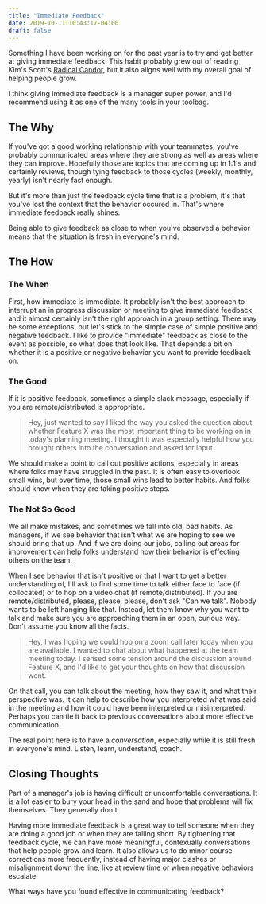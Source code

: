 ```yaml
---
title: "Immediate Feedback"
date: 2019-10-11T10:43:17-04:00
draft: false
---
```


Something I have been working on for the past year is to try and get better at giving immediate feedback. This habit probably grew out of reading Kim's Scott's [Radical Candor](https://www.radicalcandor.com/the-book/), but it also aligns well with my overall goal of helping people grow.

I think giving immediate feedback is a manager super power, and I'd recommend using it as one of the many tools in your toolbag.

## The Why

If you've got a good working relationship with your teammates, you've probably communicated areas where they are strong as well as areas where they can improve. Hopefully those are topics that are coming up in 1:1's and certainly reviews, though tying feedback to those cycles (weekly, monthly, yearly) isn't nearly fast enough. 

But it's more than just the feedback cycle time that is a problem, it's that you've lost the context that the behavior occured in.  That's where immediate feedback really shines.

Being able to give feedback as close to when you've observed a behavior means that the situation is fresh in everyone's mind. 

## The How

### The When
First, how immediate is immediate. It probably isn't the best approach to interrupt an in progress discussion or meeting to give immediate feedback, and it almost certainly isn't the right approach in a group setting. There may be some exceptions, but let's stick to the simple case of simple positive and negative feedback. I like to provide "immediate" feedback as close to the event as possible, so what does that look like. That depends a bit on whether it is a positive or negative behavior you want to provide feedback on.

### The Good
If it is positive feedback, sometimes a simple slack message, especially if you are remote/distributed is appropriate.

> Hey, just wanted to say I liked the way you asked the question about whether Feature X was the most important thing to be working on in today's planning meeting. I thought it was especially helpful how you brought others into the conversation and asked for input.

We should make a point to call out positive actions, especially in areas where folks may have struggled in the past. It is often easy to overlook small wins, but over time, those small wins lead to better habits. And folks should know when they are taking positive steps.

### The Not So Good

We all make mistakes, and sometimes we fall into old, bad habits. As managers, if we see behavior that isn't what we are hoping to see we should bring that up. And if we are doing our jobs, calling out areas for improvement can help folks understand how their behavior is effecting others on the team.

When I see behavior that isn't positive or that I want to get a better understanding of, I'll ask to find some time to talk either face to face (if collocated) or to hop on a video chat (if remote/distributed). If you are remote/distributed, please, please, please, don't ask "Can we talk". Nobody wants to be left hanging like that. Instead, let them know why you want to talk and make sure you are approaching them in an open, curious way. Don't assume you know all the facts.

> Hey, I was hoping we could hop on a zoom call later today when you are available. I wanted to chat about what happened at the team meeting today. I sensed some tension around the discussion around Feature X, and I'd like to get your thoughts on how that discussion went.

On that call, you can talk about the meeting, how they saw it, and what their perspective was. It can help to describe how you interpreted what was said in the meeting and how it could have been interpreted or misinterpreted. Perhaps you can tie it back to previous conversations about more effective communication.

The real point here is to have a _conversation_, especially while it is still fresh in everyone's mind. Listen, learn, understand, coach.

## Closing Thoughts

Part of a manager's job is having difficult or uncomfortable conversations. It is a lot easier to bury your head in the sand and hope that problems will fix themselves. They generally don't.

Having more immediate feedback is a great way to tell someone when they are doing a good job or when they are falling short. By tightening that feedback cycle, we can have more meaningful, contexually conversations that help people grow and learn. It also allows us to do minor course corrections more frequently, instead of having major clashes or misalignment down the line, like at review time or when negative behaviors escalate.

What ways have you found effective in communicating feedback?
